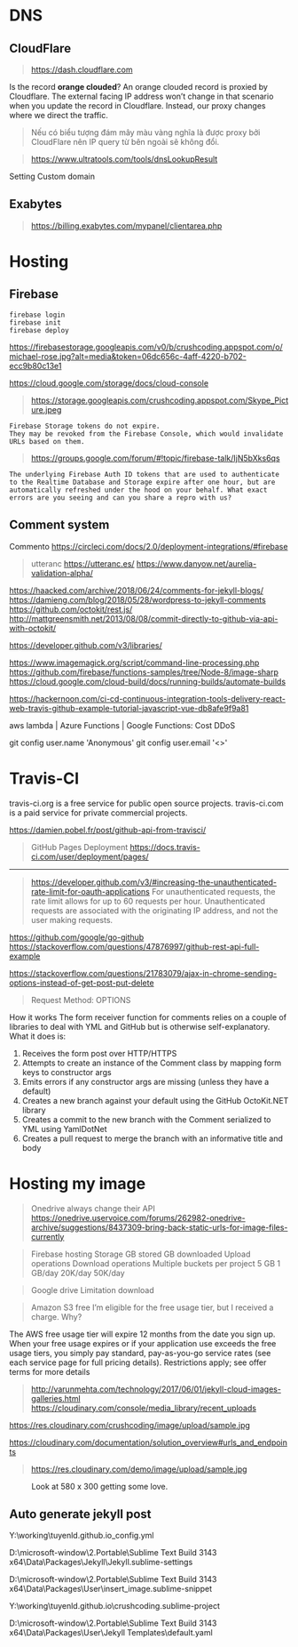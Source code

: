 # DNS
## CloudFlare

> https://dash.cloudflare.com

Is the record **orange clouded**? An orange clouded record is proxied by Cloudflare. The external facing IP address won’t change in that scenario when you update the record in Cloudflare. Instead, our proxy changes where we direct the traffic.

> Nếu có biểu tượng đám mây màu vàng nghĩa là được proxy bởi CloudFlare nên IP query từ bên ngoài sẽ không đổi.

> https://www.ultratools.com/tools/dnsLookupResult

Setting Custom domain

## Exabytes
> https://billing.exabytes.com/mypanel/clientarea.php


# Hosting
## Firebase

```command
firebase login
firebase init
firebase deploy
```


https://firebasestorage.googleapis.com/v0/b/crushcoding.appspot.com/o/michael-rose.jpg?alt=media&token=06dc656c-4aff-4220-b702-ecc9b80c13e1


https://cloud.google.com/storage/docs/cloud-console
> https://storage.googleapis.com/crushcoding.appspot.com/Skype_Picture.jpeg



```
Firebase Storage tokens do not expire.
They may be revoked from the Firebase Console, which would invalidate URLs based on them.
```

> https://groups.google.com/forum/#!topic/firebase-talk/IjN5bXks6qs

```
The underlying Firebase Auth ID tokens that are used to authenticate to the Realtime Database and Storage expire after one hour, but are automatically refreshed under the hood on your behalf. What exact errors are you seeing and can you share a repro with us?
```

## Comment system

Commento
https://circleci.com/docs/2.0/deployment-integrations/#firebase

> utteranc
https://utteranc.es/
https://www.danyow.net/aurelia-validation-alpha/


https://haacked.com/archive/2018/06/24/comments-for-jekyll-blogs/
https://damieng.com/blog/2018/05/28/wordpress-to-jekyll-comments
https://github.com/octokit/rest.js/
http://mattgreensmith.net/2013/08/08/commit-directly-to-github-via-api-with-octokit/

https://developer.github.com/v3/libraries/


https://www.imagemagick.org/script/command-line-processing.php
https://github.com/firebase/functions-samples/tree/Node-8/image-sharp
https://cloud.google.com/cloud-build/docs/running-builds/automate-builds



https://hackernoon.com/ci-cd-continuous-integration-tools-delivery-react-web-travis-github-example-tutorial-javascript-vue-db8afe9f9a81

aws lambda | Azure Functions | Google Functions: Cost DDoS


git config user.name 'Anonymous'
git config user.email '<>'


# Travis-CI

travis-ci.org is a free service for public open source projects.
travis-ci.com is a paid service for private commercial projects.


https://damien.pobel.fr/post/github-api-from-travisci/

> GitHub Pages Deployment
https://docs.travis-ci.com/user/deployment/pages/


---------------
> https://developer.github.com/v3/#increasing-the-unauthenticated-rate-limit-for-oauth-applications
For unauthenticated requests, the rate limit allows for up to 60 requests per hour. Unauthenticated requests are associated with the originating IP address, and not the user making requests.

https://github.com/google/go-github
https://stackoverflow.com/questions/47876997/github-rest-api-full-example


https://stackoverflow.com/questions/21783079/ajax-in-chrome-sending-options-instead-of-get-post-put-delete
> Request Method: OPTIONS



How it works
The form receiver function for comments relies on a couple of libraries to deal with YML and GitHub but is otherwise self-explanatory. What it does is:

1. Receives the form post over HTTP/HTTPS
2. Attempts to create an instance of the Comment class by mapping form keys to constructor args
3. Emits errors if any constructor args are missing (unless they have a default)
4. Creates a new branch against your default using the GitHub OctoKit.NET library
5. Creates a commit to the new branch with the Comment serialized to YML using YamlDotNet
6. Creates a pull request to merge the branch with an informative title and body

# Hosting my image

> Onedrive always change their API
https://onedrive.uservoice.com/forums/262982-onedrive-archive/suggestions/8437309-bring-back-static-urls-for-image-files-currently

> Firebase hosting
Storage
GB stored
GB downloaded
Upload operations
Download operations
Multiple buckets per project
5 GB
1 GB/day
20K/day
50K/day

> Google drive
Limitation download

> Amazon S3 free
I’m eligible for the free usage tier, but I received a charge. Why?

The AWS free usage tier will expire 12 months from the date you sign up. When your free usage expires or if your application use exceeds the free usage tiers, you simply pay standard, pay-as-you-go service rates (see each service page for full pricing details). Restrictions apply; see offer terms for more details

> http://varunmehta.com/technology/2017/06/01/jekyll-cloud-images-galleries.html
> https://cloudinary.com/console/media_library/recent_uploads

https://res.cloudinary.com/crushcoding/image/upload/sample.jpg

https://cloudinary.com/documentation/solution_overview#urls_and_endpoints
> https://res.cloudinary.com/demo/image/upload/sample.jpg

<figure class="align-center">
  <img src="{{ site.url }}{{ site.baseurl }}/assets/images/image-alignment-580x300.jpg" alt="">
  <figcaption>Look at 580 x 300 getting some love.</figcaption>
</figure> 

## Auto generate jekyll post
Y:\working\tuyenld.github.io\_config.yml

D:\microsoft-window\2.Portable\Sublime Text Build 3143 x64\Data\Packages\Jekyll\Jekyll.sublime-settings

D:\microsoft-window\2.Portable\Sublime Text Build 3143 x64\Data\Packages\User\insert_image.sublime-snippet

Y:\working\tuyenld.github.io\crushcoding.sublime-project

D:\microsoft-window\2.Portable\Sublime Text Build 3143 x64\Data\Packages\User\Jekyll Templates\default.yaml